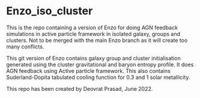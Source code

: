 # Enzo_iso_cluster
This is the repo containing a version of Enzo for doing AGN feedback simulations in active particle framework in isolated galaxy, groups and clusters. 
Not to be merged with the main Enzo branch as it will create too many conflicts. 

This git version of Enzo contains galaxy group and cluster initialisation generated using the cluster gravitational and baryon entropy profile. 
It does AGN feedback using Active particle framework. 
This also contains Suderland-Dopita tabulated cooling function for 0.3 and 1 solar metallicity.

This repo has been created by Deovrat Prasad, June 2022.
